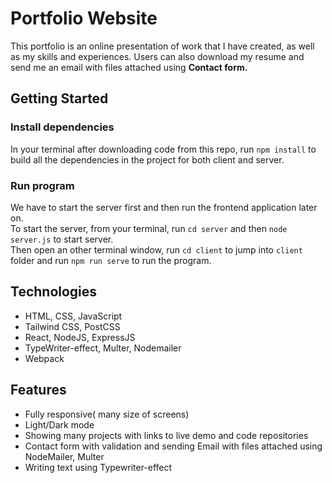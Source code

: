 # Portfolio Website

This portfolio is an online presentation of work that I have created, as well as my skills and experiences. Users can also download my resume and send me an email with files attached using <strong>Contact form.</strong>

## Getting Started

### Install dependencies

In your terminal after downloading code from this repo, run `npm install` to build all the dependencies in the project for both client and server.

### Run program

We have to start the server first and then run the frontend application later on.<br/>
To start the server, from your terminal, run `cd server` and then `node server.js` to start server.<br/>
Then open an other terminal window, run `cd client` to jump into `client` folder and run `npm run serve` to run the program.

## Technologies

- HTML, CSS, JavaScript
- Tailwind CSS, PostCSS
- React, NodeJS, ExpressJS
- TypeWriter-effect, Multer, Nodemailer
- Webpack

## Features

- Fully responsive( many size of screens)
- Light/Dark mode
- Showing many projects with links to live demo and code repositories
- Contact form with validation and sending Email with files attached using NodeMailer, Multer
- Writing text using Typewriter-effect
